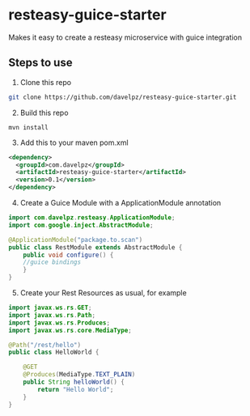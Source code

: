 # resteasy-guice-starter
Makes it easy to create a resteasy microservice with guice integration

## Steps to use
1. Clone this repo
```bash
git clone https://github.com/davelpz/resteasy-guice-starter.git
```
2. Build this repo
```
mvn install
```

3. Add this to your maven pom.xml
```xml
<dependency>
  <groupId>com.davelpz</groupId>
  <artifactId>resteasy-guice-starter</artifactId>
  <version>0.1</version>
</dependency>
```
4. Create a Guice Module with a ApplicationModule annotation
```java
import com.davelpz.resteasy.ApplicationModule;
import com.google.inject.AbstractModule;

@ApplicationModule("package.to.scan")
public class RestModule extends AbstractModule {
    public void configure() {
    //guice bindings
    }
}
```
5. Create your Rest Resources as usual, for example
```java
import javax.ws.rs.GET;
import javax.ws.rs.Path;
import javax.ws.rs.Produces;
import javax.ws.rs.core.MediaType;

@Path("/rest/hello")
public class HelloWorld {

    @GET
    @Produces(MediaType.TEXT_PLAIN)
    public String helloWorld() {
        return "Hello World";
    }
}
```
